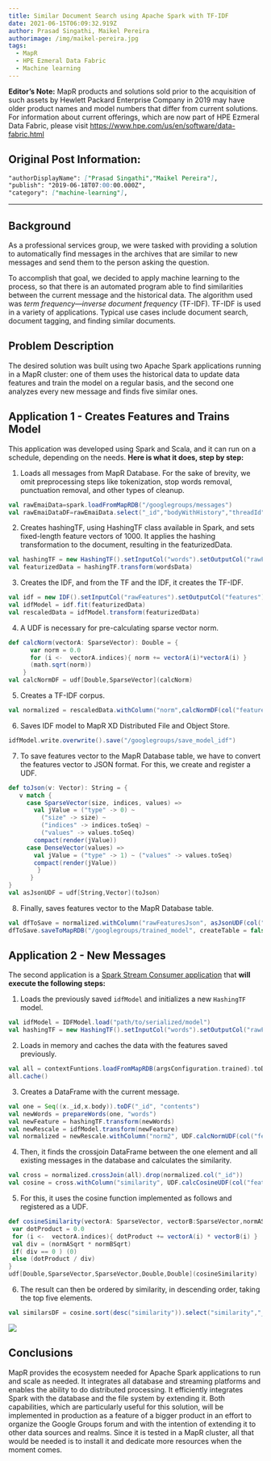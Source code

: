 ```yaml
---
title: Similar Document Search using Apache Spark with TF-IDF
date: 2021-06-15T06:09:32.919Z
author: Prasad Singathi, Maikel Pereira
authorimage: /img/maikel-pereira.jpg
tags:
  - MapR
  - HPE Ezmeral Data Fabric
  - Machine learning
---
```

**Editor’s Note:** MapR products and solutions sold prior to the acquisition of such assets by Hewlett Packard Enterprise Company in 2019 may have older product names and model numbers that differ from current solutions. For information about current offerings, which are now part of HPE Ezmeral Data Fabric, please visit <https://www.hpe.com/us/en/software/data-fabric.html>

## Original Post Information:

```markdown
"authorDisplayName": ["Prasad Singathi","Maikel Pereira"],
"publish": "2019-06-18T07:00:00.000Z",
"category": ["machine-learning"],
```

- - -

## Background

As a professional services group, we were tasked with providing a solution to automatically find messages in the archives that are similar to new messages and send them to the person asking the question.

To accomplish that goal, we decided to apply machine learning to the process, so that there is an automated program able to find similarities between the current message and the historical data. The algorithm used was *term frequency—inverse document frequency* (TF-IDF). TF-IDF is used in a variety of applications. Typical use cases include document search, document tagging, and finding similar documents.  

## Problem Description

The desired solution was built using two Apache Spark applications running in a MapR cluster: one of them uses the historical data to update data features and train the model on a regular basis, and the second one analyzes every new message and finds five similar ones.

## Application 1 - Creates Features and Trains Model

This application was developed using Spark and Scala, and it can run on a schedule, depending on the needs. **Here is what it does, step by step:**

1. Loads all messages from MapR Database. For the sake of brevity, we omit preprocessing steps like tokenization, stop words removal, punctuation removal, and other types of cleanup.

```scala
val rawEmaiData=spark.loadFromMapRDB("/googlegroups/messages")
val rawEmaiDataDF=rawEmaiData.select("_id","bodyWithHistory","threadId","emailDate")
```

2. Creates hashingTF, using HashingTF class available in Spark, and sets fixed-length feature vectors of 1000. It applies the hashing transformation to the document, resulting in the featurizedData.

```scala
val hashingTF = new HashingTF().setInputCol("words").setOutputCol("rawFeatures").setNumFeatures(1000)
val featurizedData = hashingTF.transform(wordsData)
```

3. Creates the IDF, and from the TF and the IDF, it creates the TF-IDF.

```scala
val idf = new IDF().setInputCol("rawFeatures").setOutputCol("features")
val idfModel = idf.fit(featurizedData)
val rescaledData = idfModel.transform(featurizedData)
```

4. A UDF is necessary for pre-calculating sparse vector norm.

```scala
def calcNorm(vectorA: SparseVector): Double = {
      var norm = 0.0
      for (i <-  vectorA.indices){ norm += vectorA(i)*vectorA(i) }
      (math.sqrt(norm))
    }
val calcNormDF = udf[Double,SparseVector](calcNorm)
```

5. Creates a TF-IDF corpus.

```scala
val normalized = rescaledData.withColumn("norm",calcNormDF(col("features")))
```

6. Saves IDF model to MapR XD Distributed File and Object Store.

```scala
idfModel.write.overwrite().save("/googlegroups/save_model_idf")
```

7. To save features vector to the MapR Database table, we have to convert the features vector to JSON format. For this, we create and register a UDF.

```scala
def toJson(v: Vector): String = {
   v match {
     case SparseVector(size, indices, values) =>
       val jValue = ("type" -> 0) ~
         ("size" -> size) ~
         ("indices" -> indices.toSeq) ~
         ("values" -> values.toSeq)
       compact(render(jValue))
     case DenseVector(values) =>
       val jValue = ("type" -> 1) ~ ("values" -> values.toSeq)
       compact(render(jValue))
        }
      }
}
val asJsonUDF = udf[String,Vector](toJson)
```

8. Finally, saves features vector to the MapR Database table.

```scala
val dfToSave = normalized.withColumn("rawFeaturesJson", asJsonUDF(col("rawFeatures"))).withColumn("featuresJson", asJsonUDF(col("features"))).drop("rawFeatures").drop("features")
dfToSave.saveToMapRDB("/googlegroups/trained_model", createTable = false)
```

## Application 2 - New Messages

The second application is a [Spark Stream Consumer application](https://developer.hpe.com/blog/streaming-machine-learning-pipeline-for-sentiment-analysis-using-apache-/) that **will execute the following steps:**

1. Loads the previously saved `idfModel` and initializes a new `HashingTF` model.

```scala
val idfModel = IDFModel.load("path/to/serialized/model")
val hashingTF = new HashingTF().setInputCol("words").setOutputCol("rawFeatures").setNumFeatures(1000)
```

2. Loads in memory and caches the data with the features saved previously.

```scala
val all = contextFuntions.loadFromMapRDB(argsConfiguration.trained).toDF
all.cache()
```

3. Creates a DataFrame with the current message.

```scala
val one = Seq((x._id,x.body)).toDF("_id", "contents")
val newWords = prepareWords(one, "words")
val newFeature = hashingTF.transform(newWords)
val newRescale = idfModel.transform(newFeature)
val normalized = newRescale.withColumn("norm2", UDF.calcNormUDF(col("features2")))
```

4. Then, it finds the crossjoin DataFrame between the one element and all existing messages in the database and calculates the similarity.

```scala
val cross = normalized.crossJoin(all).drop(normalized.col("_id"))
val cosine = cross.withColumn("similarity", UDF.calcCosineUDF(col("features"), col("features2"), col("norm"), col("norm2")))
```

5. For this, it uses the cosine function implemented as follows and registered as a UDF.

```scala
def cosineSimilarity(vectorA: SparseVector, vectorB:SparseVector,normASqrt:Double,normBSqrt:Double) :(Double) = {
 var dotProduct = 0.0
 for (i <-  vectorA.indices){ dotProduct += vectorA(i) * vectorB(i) }
 val div = (normASqrt * normBSqrt)
 if( div == 0 ) (0)
 else (dotProduct / div)
}
udf[Double,SparseVector,SparseVector,Double,Double](cosineSimilarity)
```

6. The result can then be ordered by similarity, in descending order, taking the top five elements.

```scala
val similarsDF = cosine.sort(desc("similarity")).select("similarity","_id").limit(5)
```

![](/img/image2.png)

## Conclusions

MapR provides the ecosystem needed for Apache Spark applications to run and scale as needed. It integrates all database and streaming platforms and enables the ability to do distributed processing. It efficiently integrates Spark with the database and the file system by extending it. Both capabilities, which are particularly useful for this solution, will be implemented in production as a feature of a bigger product in an effort to organize the Google Groups forum and with the intention of extending it to other data sources and realms. Since it is tested in a MapR cluster, all that would be needed is to install it and dedicate more resources when the moment comes.